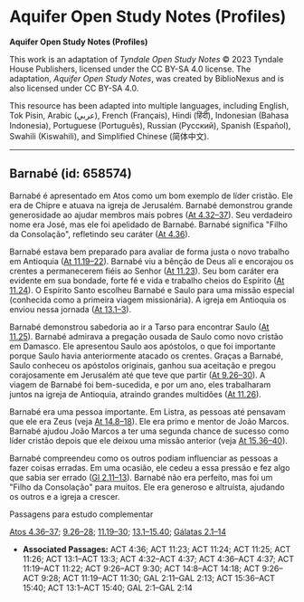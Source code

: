 # Aquifer Open Study Notes (Profiles)

**Aquifer Open Study Notes (Profiles)**

This work is an adaptation of *Tyndale Open Study Notes* © 2023 Tyndale House Publishers, licensed under the CC BY\-SA 4\.0 license. The adaptation, *Aquifer Open Study Notes*, was created by BiblioNexus and is also licensed under CC BY\-SA 4\.0\.

This resource has been adapted into multiple languages, including English, Tok Pisin, Arabic (عربي), French (Français), Hindi (हिंदी), Indonesian (Bahasa Indonesia), Portuguese (Português), Russian (Русский), Spanish (Español), Swahili (Kiswahili), and Simplified Chinese (简体中文).



--------------------------------

## Barnabé (id: 658574)

Barnabé é apresentado em Atos como um bom exemplo de líder cristão. Ele era de Chipre e atuava na igreja de Jerusalém. Barnabé demonstrou grande generosidade ao ajudar membros mais pobres ([At 4\.32–37](https://ref.ly/Acts4:32-Acts4:37)). Seu verdadeiro nome era José, mas ele foi apelidado de Barnabé. Barnabé significa "Filho da Consolação", refletindo seu caráter ([At 4\.36](https://ref.ly/Acts4:36)).

Barnabé estava bem preparado para avaliar de forma justa o novo trabalho em Antioquia ([At 11\.19–22](https://ref.ly/Acts11:19-Acts11:22)). Barnabé viu a bênção de Deus ali e encorajou os crentes a permanecerem fiéis ao Senhor ([At 11\.23](https://ref.ly/Acts11:23)). Seu bom caráter era evidente em sua bondade, forte fé e vida e trabalho cheios do Espírito ([At 11\.24](https://ref.ly/Acts11:24)). O Espírito Santo escolheu Barnabé e Saulo para uma missão especial (conhecida como a primeira viagem missionária). A igreja em Antioquia os enviou nessa jornada ([At 13\.1–3](https://ref.ly/Acts13:1-Acts13:3)).

Barnabé demonstrou sabedoria ao ir a Tarso para encontrar Saulo ([At 11\.25](https://ref.ly/Acts11:25)). Barnabé admirava a pregação ousada de Saulo como novo cristão em Damasco. Ele apresentou Saulo aos apóstolos, o que foi importante porque Saulo havia anteriormente atacado os crentes. Graças a Barnabé, Saulo conheceu os apóstolos originais, ganhou sua aceitação e pregou corajosamente em Jerusalém até que teve que partir ([At 9\.26–30](https://ref.ly/Acts9:26-Acts9:30)). A viagem de Barnabé foi bem\-sucedida, e por um ano, eles trabalharam juntos na igreja de Antioquia, atraindo grandes multidões ([At 11\.26](https://ref.ly/Acts11:26)).

Barnabé era uma pessoa importante. Em Listra, as pessoas até pensavam que ele era Zeus (veja [At 14\.8–18](https://ref.ly/Acts14:8-Acts14:18)). Ele era primo e mentor de João Marcos. Barnabé ajudou João Marcos a ter uma segunda chance de sucesso como líder cristão depois que ele deixou uma missão anterior (veja [At 15\.36–40](https://ref.ly/Acts15:36-Acts15:40)).

Barnabé compreendeu como os outros podiam influenciar as pessoas a fazer coisas erradas. Em uma ocasião, ele cedeu a essa pressão e fez algo que sabia ser errado ([Gl 2\.11–13](https://ref.ly/Gal2:11-Gal2:13)). Barnabé não era perfeito, mas foi um "Filho da Consolação" para muitos. Ele era generoso e altruísta, ajudando os outros e a igreja a crescer.

Passagens para estudo complementar

[Atos 4\.36–37](https://ref.ly/Acts4:36-Acts4:37); [9\.26–28](https://ref.ly/Acts9:26-Acts9:28); [11\.19–30](https://ref.ly/Acts11:19-Acts11:30); [13\.1–15\.40](https://ref.ly/Acts13:1-Acts15:40); [Gálatas 2\.1–14](https://ref.ly/Gal2:1-Gal2:14)

* **Associated Passages:** ACT 4:36; ACT 11:23; ACT 11:24; ACT 11:25; ACT 11:26; ACT 13:1–ACT 13:3; ACT 4:32–ACT 4:37; ACT 4:36–ACT 4:37; ACT 11:19–ACT 11:22; ACT 9:26–ACT 9:30; ACT 14:8–ACT 14:18; ACT 9:26–ACT 9:28; ACT 11:19–ACT 11:30; GAL 2:11–GAL 2:13; ACT 15:36–ACT 15:40; ACT 13:1–ACT 15:40; GAL 2:1–GAL 2:14


